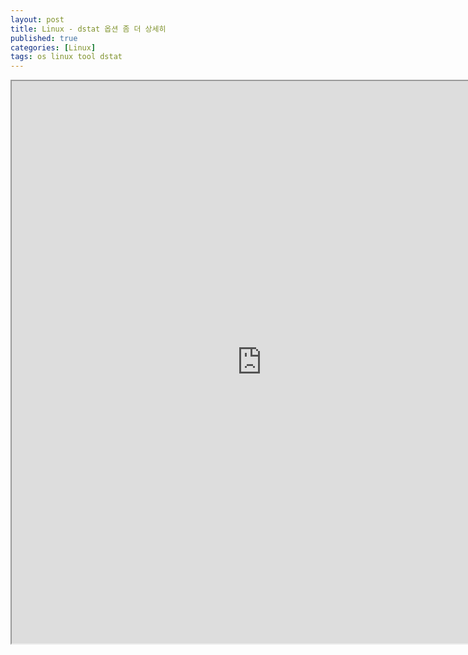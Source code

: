 ```yaml
---
layout: post
title: Linux - dstat 옵션 좀 더 상세히
published: true
categories: [Linux]
tags: os linux tool dstat
---
```

<iframe width="800" height="900" src="https://docs.google.com/document/d/e/2PACX-1vQFpTpsxnfuHtyzj20HCzuSgwc0QzYyakJ8NimHgoOdNFW-m0uLoCWnjS9cDhbWbphslD_cyaz0v_Z9/pub?embedded=true"></iframe>  
    
